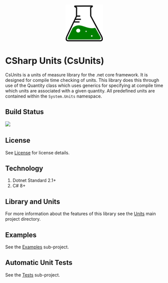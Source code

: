 <p align="center">
  <img width="120" height="120" src="docs/logo.svg">
</p>

# CSharp Units (CsUnits)
CsUnits is a units of measure library for the .net core framework. It is designed for compile time checking of units. This library does this through use of the Quantity class which uses generics for specifying at compile time which units are associated with a given quantity. All predefined units are contained within the `System.Units` namespace. 

## Build Status
![](https://github.com/qkmaxware/CsUnits/workflows/Build/badge.svg)

## License
See [License](LICENSE) for license details.

## Technology
1. Dotnet Standard 2.1+
2. C# 8+

## Library and Units
For more information about the features of this library see the [Units](Units/Readme.md) main project directory.

## Examples
See the [Examples](Units.Examples/Readme.md) sub-project. 

## Automatic Unit Tests
See the [Tests](Units.Tests/Readme.md) sub-project. 
